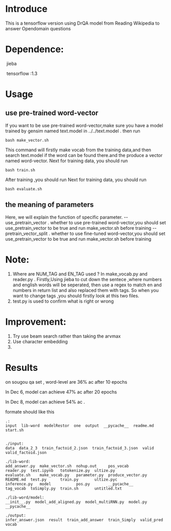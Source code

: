 #  Introduce

This is a tensorflow version using DrQA model from  Reading Wikipedia to answer Opendomain questions

# Dependence:

​	jieba

​	tensorflow :1.3

# Usage
## use pre-trained word-vector
If you want to be use pre-trained word-vector,make sure you have a model trained by gensim named text.model in ../../text.model .
then run 
```
bash make_vector.sh
```
This command will firstly make vocab from the training data,and then search text.model if the word can be found there.and the produce a vector named word-vector.
Next for training data, you should run
```
bash train.sh
```
After training ,you should run 
Next for training data, you should run
```
bash evaluate.sh
```
## the meaning of parameters
Here, we will explain the function of specific parameter.
    -- use_pretrain_vector . whether to use pre-trained word-vector,you should set use_pretrain_vector to be true and run make_vector.sh before training 
    -- pretrain_vector_split . whether to use fine-tuned word-vector,you should set use_pretrain_vector to be true and run make_vector.sh before training
     

# Note:

1. Where are NUM_TAG and EN_TAG used ?
  In make_vocab.py and  reader.py . Firstly,Using jieba to cut down the sentece ,where numbers and english words will be seperated, then use a regex to match en and numbers  in return list and also replaced them with tags. So when you want to change tags ,you should firstly look at this two files. 
2. test.py is used to confirm what is right or wrong


# Improvement:
1. Try use beam search rather than taking the arvmax
2. Use character embedding
3. ​


# Results 

on sougou qa set , word-level are 36% ac after 10 epochs

In Dec 6, model can achieve 47% ac after 20 epochs

In Dec 8, model can achieve 54% ac .

formate should like this 

```
.:
input  lib-word  modelRestor  one  output  __pycache__  readme.md  start.sh


./input:
data  data_2_3  train_factoid_2.json  train_factoid_3.json  valid  valid_factoid.json

./lib-word:
add_answer.py  make_vector.sh  nohup.out     pos_vocab          reader.py  test.ipynb   totokenize.py  ultize.py
evaluate.sh    make_vocab.py   parameter.py  produce_vector.py  README.md  test.py      train.py       ultize.pyc
inference.py   model           pos.py        __pycache__        tag_vocab  toSimply.py  train.sh       untitled.txt

./lib-word/model:
__init__.py  model_add_aligned.py  model_multiRNN.py  model.py  __pycache__

./output:
infer_answer.json  result  train_add_answer  train_Simply  valid_pred  vocab


```

